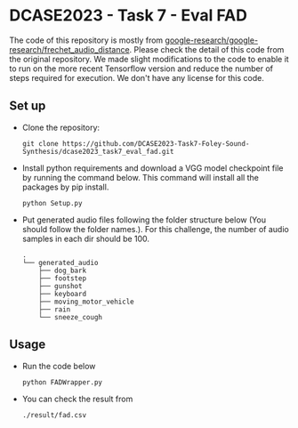 # DCASE2023 - Task 7 - Eval FAD

The code of this repository is mostly from [google-research/google-research/frechet_audio_distance](https://github.com/google-research/google-research/tree/master/frechet_audio_distance). Please check the detail of this code from the original repository. We made slight modifications to the code to enable it to run on the more recent Tensorflow version and reduce the number of steps required for execution. We don't have any license for this code.

## Set up

* Clone the repository: 

  ```
  git clone https://github.com/DCASE2023-Task7-Foley-Sound-Synthesis/dcase2023_task7_eval_fad.git
  ```
* Install python requirements and download a VGG model checkpoint file by running the command below. This command will install all the packages by pip install. 

  ```
  python Setup.py
  ```
* Put generated audio files following the folder structure below (You should follow the folder names.). For this challenge, the number of audio samples in each dir should be 100.

  ```
  .
  └── generated_audio
      ├── dog_bark
      ├── footstep
      ├── gunshot
      ├── keyboard
      ├── moving_motor_vehicle
      ├── rain
      └── sneeze_cough
  ```
## Usage
* Run the code below
  ```
  python FADWrapper.py
  ```
* You can check the result from 
  ```
  ./result/fad.csv
  ```